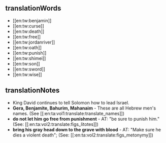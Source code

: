 ## translationWords

* [[en:tw:benjamin]]
* [[en:tw:curse]]
* [[en:tw:death]]
* [[en:tw:free]]
* [[en:tw:jordanriver]]
* [[en:tw:oath]]
* [[en:tw:punish]]
* [[en:tw:shimei]]
* [[en:tw:son]]
* [[en:tw:sword]]
* [[en:tw:wise]]

## translationNotes

* King David continues to tell Solomon how to lead Israel.
* **Gera, Benjamite, Bahurim, Mahanaim** - These are all Hebrew men's names. (See [[:en:ta:vol1:translate:translate_names]])
* **do not let him go free from punishment** - AT: "be sure to punish him." (See: [[:en:ta:vol2:translate:figs_litotes]])
* **bring his gray head down to the grave with blood** - AT: "Make sure he dies a violent death"; (See: [[:en:ta:vol2:translate:figs_metonymy]])
